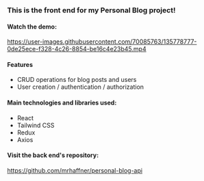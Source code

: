 ### This is the front end for my Personal Blog project!

#### Watch the demo:

https://user-images.githubusercontent.com/70085763/135778777-0de25ece-f328-4c26-8854-be16c4e23b45.mp4

#### Features

- CRUD operations for blog posts and users
- User creation / authentication / authorization

#### Main technologies and libraries used:

- React
- Tailwind CSS
- Redux
- Axios

#### Visit the back end's repository:

https://github.com/mrhaffner/personal-blog-api
